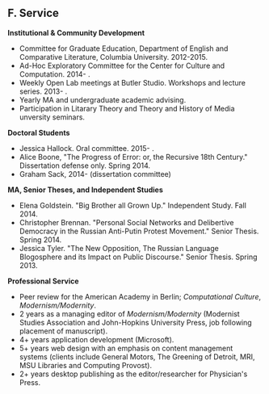 
## F. Service

**Institutional & Community Development**  

- Committee for Graduate Education, Department of English and Comparative Literature, Columbia University. 2012-2015.
- Ad-Hoc Exploratory Committee for the Center for Culture and Computation. 2014- .
- Weekly Open Lab meetings at Butler Studio. Workshops and lecture series.
2013- .
- Yearly MA and undergraduate academic advising.
- Participation in Litarary Theory and Theory and History of Media unversity
seminars.

**Doctoral Students**  

- Jessica Hallock. Oral committee. 2015- .
- Alice Boone, "The Progress of Error: or, the Recursive 18th Century." Dissertation defense only. Spring 2014.
- Graham Sack, 2014- (dissertation committee)

**MA, Senior Theses, and Independent Studies**  

- Elena Goldstein. "Big Brother all Grown Up." Independent Study. Fall 2014.
- Christopher Brennan. "Personal Social Networks and Delibertive Democracy in
the Russian Anti-Putin Protest Movement." Senior Thesis. Spring 2014.
- Jessica Tyler. "The New Opposition, The Russian Language Blogosphere and its
Impact on Public Discourse." Senior Thesis. Spring 2013.

**Professional Service**  

- Peer review for the American Academy in Berlin; *Computational Culture*, *Modernism/Modernity*.
- 2 years as a managing editor of *Modernism/Modernity* (Modernist Studies Association and John-Hopkins University Press, job following placement of manuscript).
- 4+ years application development (Microsoft).
- 5+ years web design with an emphasis on content management systems (clients include General Motors, The Greening of Detroit, MRI, MSU Libraries and Computing Provost).
- 2+ years desktop publishing as the editor/researcher for Physician's Press.

